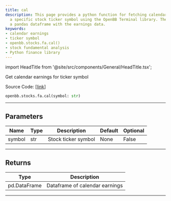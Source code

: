 ```yaml
---
title: cal
description: This page provides a python function for fetching calendar earnings of
  a specific stock ticker symbol using the OpenBB Terminal library. The function returns
  a pandas dataframe with the earnings data.
keywords:
- calendar earnings
- ticker symbol
- openbb.stocks.fa.cal()
- stock fundamental analysis
- Python finance library
---
```


import HeadTitle from '@site/src/components/General/HeadTitle.tsx';

<HeadTitle title="stocks.fa.cal - Reference | OpenBB SDK Docs" />

Get calendar earnings for ticker symbol

Source Code: [[link](https://github.com/OpenBB-finance/OpenBBTerminal/tree/main/openbb_terminal/stocks/fundamental_analysis/yahoo_finance_model.py#L179)]

```python
openbb.stocks.fa.cal(symbol: str)
```

---

## Parameters

| Name | Type | Description | Default | Optional |
| ---- | ---- | ----------- | ------- | -------- |
| symbol | str | Stock ticker symbol | None | False |


---

## Returns

| Type | Description |
| ---- | ----------- |
| pd.DataFrame | Dataframe of calendar earnings |
---
